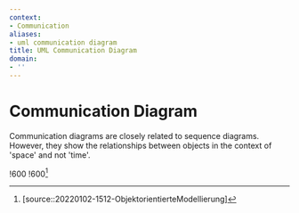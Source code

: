 ```yaml
---
context:
- Communication
aliases:
- uml communication diagram
title: UML Communication Diagram
domain:
- ''
---
```


# Communication Diagram

Communication diagrams are closely related to sequence diagrams. However, they show the relationships between objects in the context of 'space' and not 'time'.

!600
!600[^1]

[^1]: [source::20220102-1512-ObjektorientierteModellierung]
